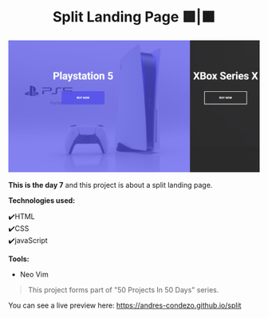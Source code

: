 <h1 align=center>Split Landing Page 🟪|🟫 </h1>

<img src="./img/preview.png">

**This is the day 7** and this project is about a split landing page.

**Technologies used:**

✔️HTML
<br>
✔️CSS
<br>
✔️javaScript
<br>

**Tools:**

- Neo Vim

> This project forms part of "50 Projects In 50 Days" series.

You can see a live preview here: https://andres-condezo.github.io/split
